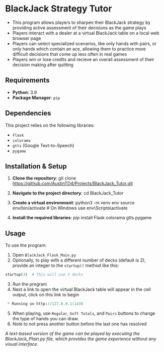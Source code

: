 # BlackJack Strategy Tutor
- This program allows players to sharpen their BlackJack strategy by providing active assessment of their decisions as the game plays
- Players interact with a dealer at a virtual BlackJack table on a local web browser page
- Players can select specialized scenarios, like only hands with pairs, or only hands which contain an ace, allowing them to practice more difficult decisions that come up less often in real games
- Players win or lose credits and recieve an overall assessment of their decision making after quitting

## Requirements

- **Python**: 3.9
- **Package Manager**: `pip`

## Dependencies

This project relies on the following libraries:

- `Flask`
- `colorama`
- `gtts` (Google Text-to-Speech)
- `pygame`

## Installation & Setup

1. **Clone the repository**:
git clone https://github.com/AustinTD4/Projects/BlackJack_Tutor.git

2. **Navigate to the project directory**:
cd BlackJack_Tutor

3. **Create a virtual environment**:
python3 -m venv env
source env/bin/activate # On Windows use env\Scripts\activate

4. **Install the required libraries**:
pip install Flask colorama gtts pygame

## Usage

To use the program:

1. Open `BlackJack_Flask_Main.py`
2. Optionally, to play with a different number of decks (default is 2), provide an integer to the `startup()` method like this:
```python
startup(3)  # This will use 3 decks
```
3. Run the program
4. Next a link to open the virtual BlackJack table will appear in the cell output, click on this link to begin
```python
 * Running on http://127.0.0.1:1438
```
5. When playing, use `Regular`, `Soft Totals`, and `Pairs` buttons to change the type of hands you can draw.
5. Note to not press another button before the last one has resolved

*A text-based version of the game can be played by executing the BlackJack_Plain.py file, which provides the game experience without any visual interface.*
